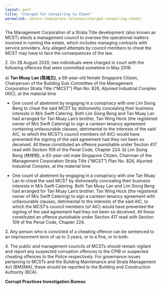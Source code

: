```yaml
---
layout: post
title: "Charged for Conspiring to Cheat"
permalink: /press-room/press-releases/charged-conspiring-cheat/
---
```

The Management Corporation of a Strata Title development (also known as MCST) elects a management council to oversee the operational matters involved in running the estate, which includes managing contracts with service providers. Any alleged attempts by council members to cheat the MCST may have to face the consequences of the law.

2\.       On 28 August 2020, two individuals were charged in court with the following offences that were committed sometime in May 2018:

a) **Tan Muay Lan (陈梅兰)**, a 58-year-old female Singapore Citizen, Chairperson of the Building Sub-Committee of the Management Corporation Strata Title (“MCST”) Plan No. 826, Aljunied Industrial Complex (AIC), at the material time

* One count of abetment by engaging in a conspiracy with one Lim Siong Beng to cheat the said MCST by dishonestly concealing their business interests in M/s Swift Catering.  Both Lim Siong Beng and Tan Muay Lan had arranged for Tan Muay Lan’s  brother, Tan Wing Hock (the registered owner of M/s Swift Catering) to sign a canteen tenancy agreement containing unfavourable clauses, detrimental to the interests of the said AIC, to which the MCST’s council members (of AIC) would have prevented the signing of the said agreement had they not been so deceived. All these constituted an offence punishable under Section 417 read with Section 109 of the Penal Code, Chapter 224.
b) Lim Siong Beng (林祥明), a 63-year-old male Singapore Citizen, Chairman of the Management Corporation Strata Title (“MCST”) Plan No. 826, Aljunied Industrial Complex, at the material time

* One count of abetment by engaging in a conspiracy with one Tan Muay Lan to cheat the said MCST by dishonestly concealing their business interests in M/s Swift Catering.  Both Tan Muay Lan and Lim Siong Beng had arranged for Tan Muay Lan’s brother, Tan Wing Hock (the registered owner of M/s Swift Catering)  to sign a canteen tenancy agreement with unfavourable clauses, detrimental to the interests of the said AIC, to which the MCST’s council members (of AIC) would have prevented the signing of the said agreement had they not been so deceived. All these constituted an offence punishable under Section 417 read with Section 109 of the Penal Code, Chapter 224.

3\.      Any person who is convicted of a cheating offence can be sentenced to an imprisonment term of up to 3 years, or to a fine, or to both.

4\.      The public and management councils of MCSTs should remain vigilant and report any suspected corruption offences to the CPIB or suspected cheating offences to the Police respectively. For governance issues pertaining to MCSTs and the Building Maintenance and Strata Management Act (BMSMA), these should be reported to the Building and Construction Authority (BCA).

**Corrupt Practices Investigation Bureau**
